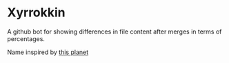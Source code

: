 # Xyrrokkin

A github bot for showing differences in file content after merges in terms of percentages.

Name inspired by [this planet](https://solarsystem.nasa.gov/moons/saturn-moons/hyrrokkin/in-depth/)
